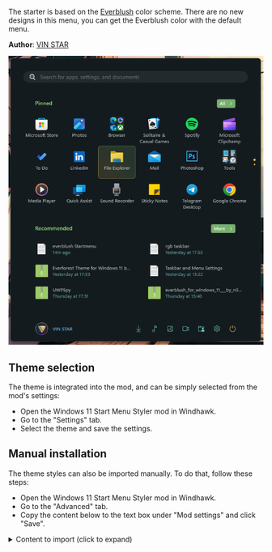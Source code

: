  
The starter is based on the [Everblush](https://github.com/everblush) color scheme. There are no new designs in this menu, you can get the Everblush color with the default menu.

**Author**: [VIN STAR](https://github.com/vinstartheme) 

![Screenshot](screenshot.png)

## Theme selection

The theme is integrated into the mod, and can be simply selected from the mod's
settings:

* Open the Windows 11 Start Menu Styler mod in Windhawk.
* Go to the "Settings" tab.
* Select the theme and save the settings.

## Manual installation

The theme styles can also be imported manually. To do that, follow these steps:

* Open the Windows 11 Start Menu Styler mod in Windhawk.
* Go to the "Advanced" tab.
* Copy the content below to the text box under "Mod settings" and click "Save".

<details>
<summary>Content to import (click to expand)</summary>

```json
{
  "controlStyles[0].target": "Border#AcrylicBorder",
  "controlStyles[0].styles[0]": "Background:=#141b1e",
  "controlStyles[0].styles[1]": "BorderBrush:=#268ccf7e",
  "controlStyles[1].target": "Border#AcrylicOverlay",
  "controlStyles[1].styles[0]": "Background:=#141b1e",
  "controlStyles[2].target": "StartDocked.SearchBoxToggleButton > Grid > Border",
  "controlStyles[2].styles[0]": "Background=#232a2d",
  "controlStyles[2].styles[1]": "BorderBrush=transparent",
  "controlStyles[3].target": "StartMenu.ExpandedFolderList > Grid > Border",
  "controlStyles[3].styles[0]": "Background=#232a2d",
  "controlStyles[4].target": "TextBlock#PlaceholderText",
  "controlStyles[4].styles[0]": "Foreground:=#80b3b9b8",
  "controlStyles[5].target": "Windows.UI.Xaml.Controls.Button",
  "controlStyles[5].styles[0]": "Background:=#d28ccf7e",
  "controlStyles[6].target": "StackPanel > Windows.UI.Xaml.Controls.Button",
  "controlStyles[6].styles[0]": "Background:=transparent",
  "controlStyles[6].styles[1]": "BorderBrush:=transparent",
  "controlStyles[7].target": "Microsoft.UI.Xaml.Controls.ItemsRepeater > Windows.UI.Xaml.Controls.Button",
  "controlStyles[7].styles[0]": "Background:=transparent",
  "controlStyles[7].styles[1]": "BorderBrush:=transparent",
  "controlStyles[8].target": "TextBlock#DisplayName",
  "controlStyles[8].styles[0]": "Foreground:=#b3b9b8",
  "controlStyles[9].target": "TextBlock#Title",
  "controlStyles[9].styles[0]": "Foreground:=#b3b9b8",
  "controlStyles[10].target": "TextBlock#Subtitle",
  "controlStyles[10].styles[0]": "Foreground:=#6cbfbf",
  "controlStyles[11].target": "TextBlock#PinnedListHeaderText",
  "controlStyles[11].styles[0]": "Foreground:=#8ccf7e",
  "controlStyles[12].target": "TextBlock#TopLevelSuggestionsListHeaderText",
  "controlStyles[12].styles[0]": "Foreground:=#8ccf7e",
  "controlStyles[13].target": "TextBlock#AllAppsHeading",
  "controlStyles[13].styles[0]": "Foreground:=#8ccf7e",
  "controlStyles[14].target": "TextBlock#MoreSuggestionsListHeaderText",
  "controlStyles[14].styles[0]": "Foreground:=#8ccf7e",
  "controlStyles[15].target": "TextBlock#AppDisplayName",
  "controlStyles[15].styles[0]": "Foreground:=#b3b9b8",
  "controlStyles[16].target": "TextBlock#Text ",
  "controlStyles[16].styles[0]": "Foreground:=#e5c76b",
  "controlStyles[17].target": "TextBlock#FolderGlyph",
  "controlStyles[17].styles[0]": "Foreground:=#e5c76b",
  "controlStyles[18].target": "TextBlock#StatusMessage",
  "controlStyles[18].styles[0]": "Foreground:=#8ccf7e",
  "controlStyles[19].target": "Windows.UI.Xaml.Controls.Border#ContentBorder > Windows.UI.Xaml.Controls.Grid#DroppedFlickerWorkaroundWrapper > Border@CommonStates",
  "controlStyles[19].styles[0]": "Background:=<LinearGradientBrush StartPoint=\"0.5,0\" EndPoint=\"0,0.5\"> <GradientStop Color=\"#268ccf7e\" Offset=\"0\" /><GradientStop Color=\"#26e5c76b\" Offset=\"1\" /></LinearGradientBrush>",
  "controlStyles[19].styles[1]": "BorderBrush:=<LinearGradientBrush StartPoint=\"0.5,0\" EndPoint=\"0,0.5\"> <GradientStop Color=\"#828ccf7e\" Offset=\"0\" /><GradientStop Color=\"#82e5c76b\" Offset=\"1\" /></LinearGradientBrush>",
  "controlStyles[19].styles[2]": "CornerRadius=6",
  "controlStyles[20].target": "Windows.UI.Xaml.Controls.Border#ContentBorder > Windows.UI.Xaml.Controls.Grid#DroppedFlickerWorkaroundWrapper > Border#BackgroundBorder",
  "controlStyles[20].styles[0]": "Background:=transparent",
  "controlStyles[21].target": " Border#AppBorder",
  "controlStyles[21].styles[0]": "Background:=#141b1e",
  "controlStyles[22].target": "Border#TaskbarSearchBackground",
  "controlStyles[22].styles[0]": "Background:=#232a2d",
  "controlStyles[22].styles[1]": "BorderBrush:=transparent",
  "controlStyles[23].target": "Grid",
  "controlStyles[23].styles[0]": "RequestedTheme=2",
  "controlStyles[24].target": "TextBlock#UserTileNameText",
  "controlStyles[24].styles[0]": "Foreground=#67b0e8",
  "controlStyles[25].target": "Windows.UI.Xaml.Controls.ContentPresenter > Windows.UI.Xaml.Controls.FontIcon > Windows.UI.Xaml.Controls.Grid > Windows.UI.Xaml.Controls.TextBlock",
  "controlStyles[25].styles[0]": "Foreground=#6cbfbf",
  "controlStyles[26].target": "Windows.UI.Xaml.Controls.Grid > Windows.UI.Xaml.Controls.FontIcon > Windows.UI.Xaml.Controls.Grid > Windows.UI.Xaml.Controls.TextBlock",
  "controlStyles[26].styles[0]": "Foreground=#e5c76b",
  "controlStyles[27].target": "MenuFlyoutPresenter",
  "controlStyles[27].styles[0]": "Background=#232a2d",
  "controlStyles[28].target": "Windows.UI.Xaml.Controls.FontIcon#SearchGlyph > Windows.UI.Xaml.Controls.Grid > Windows.UI.Xaml.Controls.TextBlock",
  "controlStyles[28].styles[0]": "Foreground:=#232a2d"
}
```
</details>
